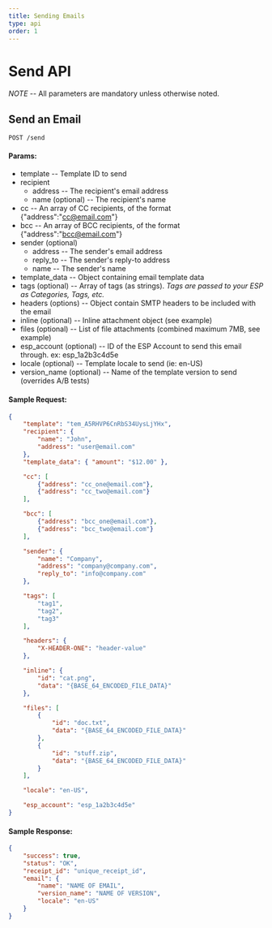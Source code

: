 ```yaml
---
title: Sending Emails
type: api
order: 1
---
```


# Send API

*NOTE* -- All parameters are mandatory unless otherwise noted.

## Send an Email

`POST /send`

#### Params:

- template                  -- Template ID to send
- recipient
   - address                -- The recipient's email address
   - name (optional)        -- The recipient's name
- cc                        -- An array of CC recipients, of the format {"address":"cc@email.com"}
- bcc                       -- An array of BCC recipients, of the format {"address":"bcc@email.com"}
- sender (optional)
   - address                -- The sender's email address
   - reply_to               -- The sender's reply-to address
   - name                   -- The sender's name
- template_data             -- Object containing email template data
- tags (optional)           -- Array of tags (as strings). _Tags are passed to your ESP as Categories, Tags, etc._
- headers (options)         -- Object contain SMTP headers to be included with the email
- inline (optional)         -- Inline attachment object (see example)
- files (optional)          -- List of file attachments (combined maximum 7MB, see example)
- esp\_account (optional)   -- ID of the ESP Account to send this email through. ex: esp\_1a2b3c4d5e
- locale (optional)         -- Template locale to send (ie: en-US)
- version_name (optional)   -- Name of the template version to send (overrides A/B tests)

#### Sample Request:

```json
{
    "template": "tem_A5RHVP6CnRbS34UysLjYHx",
    "recipient": {
        "name": "John",
        "address": "user@email.com"
    },
    "template_data": { "amount": "$12.00" },

    "cc": [
        {"address": "cc_one@email.com"},
        {"address": "cc_two@email.com"}
    ],

    "bcc": [
        {"address": "bcc_one@email.com"},
        {"address": "bcc_two@email.com"}
    ],

    "sender": {
        "name": "Company",
        "address": "company@company.com",
        "reply_to": "info@company.com"
    },

    "tags": [
        "tag1",
        "tag2",
        "tag3"
    ],

    "headers": {
        "X-HEADER-ONE": "header-value"
    },

    "inline": {
        "id": "cat.png",
        "data": "{BASE_64_ENCODED_FILE_DATA}"
    },

    "files": [
        {
            "id": "doc.txt",
            "data": "{BASE_64_ENCODED_FILE_DATA}"
        },
        {
            "id": "stuff.zip",
            "data": "{BASE_64_ENCODED_FILE_DATA}"
        }
    ],

    "locale": "en-US",

    "esp_account": "esp_1a2b3c4d5e"
}
```

#### Sample Response:

```json
{
    "success": true,
    "status": "OK",
    "receipt_id": "unique_receipt_id",
    "email": {
        "name": "NAME OF EMAIL",
        "version_name": "NAME OF VERSION",
        "locale": "en-US"
    }
}
```

